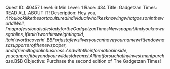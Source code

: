Quest ID: 40457
Level: 6
Min Level: 1
Race: 434
Title: Gadgetzan Times: READ ALL ABOUT IT!
Description: Hey you, $r! You look like the sorta cultured individual who likes knowing what goes on in the world! Well, I'm a professional saleslady for the Gadgetzan Times Newspaper! And you know us goblins, if it ain't worth its weight in gold, it ain't worth coverin'.$B$BFor just a few silver you can have your name written down as a supporter of the newspaper, and a friend to goblin business. And with the information inside, you can profit beyond your wildest dreams! All that for such a tiny investment purchase.$B$B<She smirks and holds out the newspaper towards you.>
Objective: Purchase the second edition of The Gadgetzan Times!
